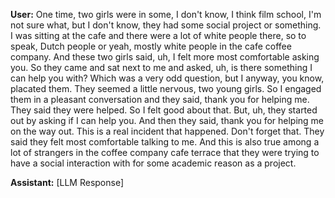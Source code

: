 **User:**
One time, two girls were in some, I don't know, I think film school, I'm not sure what, but I don't know, they had some social project or something. I was sitting at the cafe and there were a lot of white people there, so to speak, Dutch people or yeah, mostly white people in the cafe coffee company. And these two girls said, uh, I felt more most comfortable asking you. So they came and sat next to me and asked, uh, is there something I can help you with? Which was a very odd question, but I anyway, you know, placated them. They seemed a little nervous, two young girls. So I engaged them in a pleasant conversation and they said, thank you for helping me. They said they were helped. So I felt good about that. But, uh, they started out by asking if I can help you. And then they said, thank you for helping me on the way out. This is a real incident that happened. Don't forget that. They said they felt most comfortable talking to me. And this is also true among a lot of strangers in the coffee company cafe terrace that they were trying to have a social interaction with for some academic reason as a project.

**Assistant:**
[LLM Response]

